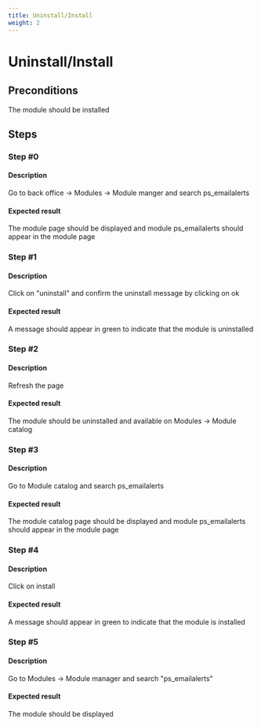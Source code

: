 ```yaml
---
title: Uninstall/Install
weight: 2
---
```


# Uninstall/Install

## Preconditions

The module should be installed
## Steps
### Step #0
#### Description
Go to back office -> Modules -> Module manger and search ps_emailalerts



#### Expected result
The module page should be displayed and module ps_emailalerts should appear in the module page
### Step #1
#### Description
Click on "uninstall" and confirm the uninstall message by clicking on ok
#### Expected result
A message should appear in green to indicate that the module is uninstalled
### Step #2
#### Description
Refresh the page
#### Expected result
The module should be uninstalled and available on Modules -> Module catalog
### Step #3
#### Description
Go to Module catalog and search ps_emailalerts


#### Expected result
The module catalog page should be displayed and module ps_emailalerts should appear in the module page
### Step #4
#### Description
Click on install
#### Expected result
A message should appear in green to indicate that the module is installed
### Step #5
#### Description
Go to Modules -> Module manager and search "ps_emailalerts"
#### Expected result
The module should be displayed
